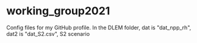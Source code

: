 # working_group2021
Config files for my GitHub profile.
In the DLEM folder, dat is "dat_npp_rh", dat2 is "dat_S2.csv", S2 scenario 
